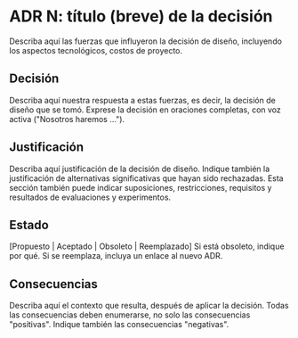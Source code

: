 # ADR N: título (breve) de la decisión
Describa aquí las fuerzas que influyeron la decisión de diseño, incluyendo los aspectos tecnológicos, costos de proyecto.

## Decisión 
Describa aquí nuestra respuesta a estas fuerzas, es decir, la decisión de diseño que se tomó. Exprese la decisión en oraciones completas, con voz activa ("Nosotros haremos ...").

## Justificación
Describa aquí justificación de la decisión de diseño. Indique también la justificación de alternativas significativas que hayan sido rechazadas. Esta sección también puede indicar suposiciones, restricciones, requisitos y resultados de evaluaciones y experimentos. 

## Estado
[Propuesto | Aceptado | Obsoleto | Reemplazado] Si está obsoleto, indique por qué. Si se reemplaza, incluya un enlace al nuevo ADR. 

## Consecuencias
Describa aquí el contexto que resulta, después de aplicar la decisión. Todas las consecuencias deben enumerarse, no solo las consecuencias "positivas". Indique también las consecuencias "negativas".


